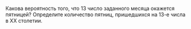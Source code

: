 Какова вероятность того, что 13 число заданного месяца окажется пятницей? 
Определите количество пятниц, пришедшихся на 13-е числа в XX столетии.
